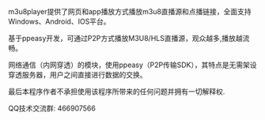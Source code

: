 m3u8player提供了网页和app播放方式播放m3u8直播源和点播链接，全面支持Windows、Android、IOS平台。

基于ppeasy开发，可通过P2P方式播放M3U8/HLS直播源，观众越多,播放越流畅。

网络通信（内网穿透）的模块，使用ppeasy（P2P传输SDK），其特点是无需架设穿透服务器，用户之间直接进行数据的交换。

最后本程序作者不承担使用该程序所带来的任何问题并拥有一切解释权.

QQ技术交流群: 466907566
